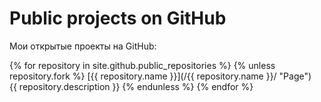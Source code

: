 Public projects on GitHub
=========================

Мои открытые проекты на GitHub:

{% for repository in site.github.public_repositories %}
  {% unless repository.fork %}
<a name="#{{ repository.name | slugify }}"></a>
[{{ repository.name }}](/{{ repository.name }}/ "Page")  
{{ repository.description }}
  {% endunless %}
{% endfor %}
